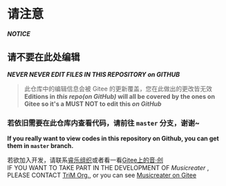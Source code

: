# 请注意
***NOTICE***


## 请不要在此处编辑

***NEVER NEVER EDIT FILES IN THIS REPOSITORY on GITHUB***

> 此仓库中的编辑信息会被 Gitee 的更新覆盖，您在此做出的更改皆无效  
> **Editions in *this repo(on GitHub)* will all be covered by the ones on Gitee so it's a MUST NOT to edit this *on GitHub***

### 若依旧需要在此仓库内查看代码，请前往 `master` 分支，谢谢~
**If you really want to view codes in this repository on Github, you can get them in `master` branch.**

若欲加入开发，请联系[睿乐组织](mailto:TriM-Organization@hotmail.com)或者看一看[Gitee上的音·创](https://gitee.com/EillesWan/Musicreater/)  
IF YOU WANT TO TAKE PART IN THE DEVELOPMENT OF *Musicreater* , PLEASE CONTACT [TriM Org.](mailto:TriM-Organization@hotmail.com),
or you can see [Musicreater on Gitee](https://gitee.com/EillesWan/Musicreater/)

